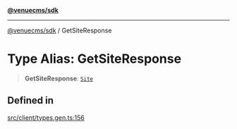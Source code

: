 [**@venuecms/sdk**](../README.md)

***

[@venuecms/sdk](../README.md) / GetSiteResponse

# Type Alias: GetSiteResponse

> **GetSiteResponse**: [`Site`](Site.md)

## Defined in

[src/client/types.gen.ts:156](https://github.com/venuecms/sdk/blob/a3bf0842ec96c76796c1e38dad50663c7f41ebc3/src/client/types.gen.ts#L156)
